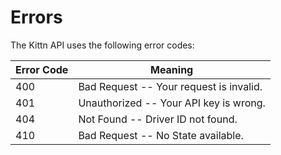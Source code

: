 # Errors

The Kittn API uses the following error codes:


Error Code | Meaning
---------- | -------
400 | Bad Request -- Your request is invalid.
401 | Unauthorized -- Your API key is wrong.
404 | Not Found -- Driver ID not found.
410 | Bad Request -- No State available.

